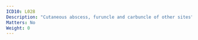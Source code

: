 ```yaml
---
ICD10: L028
Description: "Cutaneous abscess, furuncle and carbuncle of other sites"
Matters: No
Weight: 0
---
```


